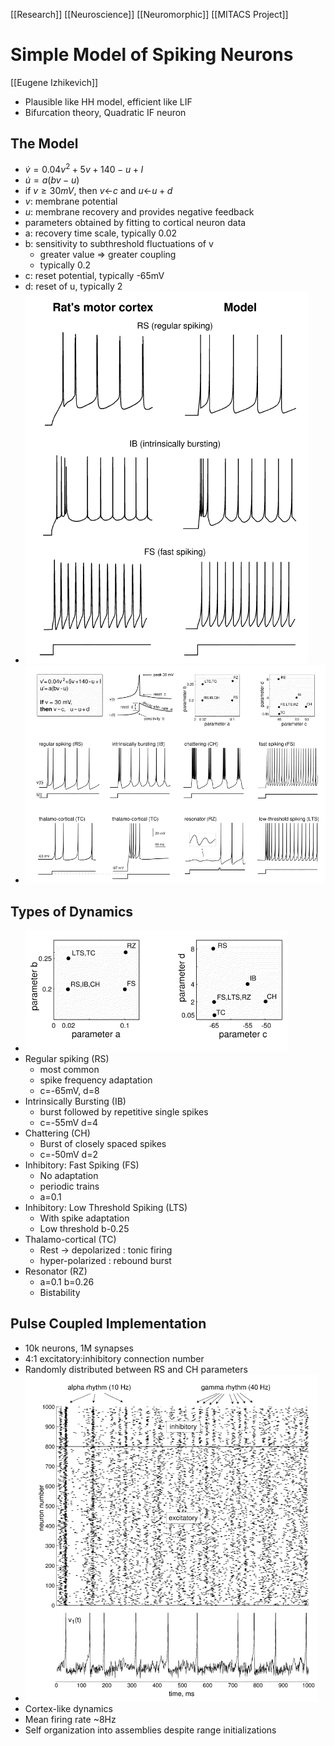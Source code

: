[[Research]] [[Neuroscience]] [[Neuromorphic]] [[MITACS Project]]

# Simple Model of Spiking Neurons

[[Eugene Izhikevich]]

- Plausible like HH model, efficient like LIF
- Bifurcation theory, Quadratic IF neuron

## The Model
- $\dot{v}=0.04v^2+5v+140-u+I$
- $\dot{u}=a(bv-u)$
- if $v\geq 30mV$, then $v$<-$c$ and $u$<-$u+d$
- $v$: membrane potential
- $u$: membrane recovery and provides negative feedback
- parameters obtained by fitting to cortical neuron data
- a: recovery time scale, typically 0.02
- b: sensitivity to subthreshold fluctuations of v
	- greater value => greater coupling
	- typically 0.2
- c: reset potential, typically -65mV
- d: reset of u,  typically 2
- ![Pasted image 20210602183730.png](Pasted%20image%2020210602183730.png)
- ![Pasted image 20210602183852.png](Pasted%20image%2020210602183852.png)

## Types of Dynamics
- ![Pasted image 20210613092702.png](Pasted%20image%2020210613092702.png)
- Regular spiking (RS)
	- most common
	- spike frequency adaptation
	- c=-65mV, d=8
- Intrinsically Bursting (IB)
	- burst followed by repetitive single spikes
	- c=-55mV d=4
- Chattering (CH)
	- Burst of closely spaced spikes
	- c=-50mV d=2
- Inhibitory: Fast Spiking (FS)
	- No adaptation
	- periodic trains
	- a=0.1
- Inhibitory: Low Threshold Spiking (LTS)
	- With spike adaptation
	- Low threshold b-0.25
- Thalamo-cortical (TC)
	-	Rest -> depolarized : tonic firing
	-	hyper-polarized : rebound burst
-	Resonator (RZ)
	-	a=0.1 b=0.26
	-	Bistability 

## Pulse Coupled Implementation
- 10k neurons, 1M synapses
- 4:1 excitatory:inhibitory connection number
- Randomly distributed between RS and CH parameters
- ![Pasted image 20210602184641.png](Pasted%20image%2020210602184641.png)
- Cortex-like dynamics
- Mean firing rate ~8Hz
- Self organization into assemblies despite range initializations